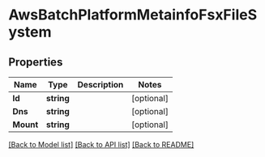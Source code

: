 # AwsBatchPlatformMetainfoFsxFileSystem

## Properties

Name | Type | Description | Notes
------------ | ------------- | ------------- | -------------
**Id** | **string** |  | [optional] 
**Dns** | **string** |  | [optional] 
**Mount** | **string** |  | [optional] 

[[Back to Model list]](../README.md#documentation-for-models) [[Back to API list]](../README.md#documentation-for-api-endpoints) [[Back to README]](../README.md)


